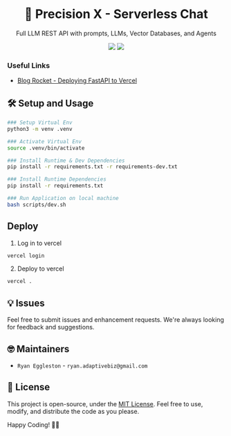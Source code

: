 <h1 align="center">
  🤖 Precision X - Serverless Chat
</h1>
<p align="center">
Full LLM REST API with prompts, LLMs, Vector Databases, and Agents
<p align="center">
  <a href="#"><img src="https://img.shields.io/badge/View%20Documentation-Docs-yellow"></a>
  <a href="https://promptengineersai.slack.com/ssb/redirect"><img src="https://img.shields.io/badge/Join%20our%20community-Slack-blue"></a>
  <!-- <a href="https://pepy.tech/project/prompttools" target="_blank"><img src="https://static.pepy.tech/badge/prompttools" alt="Total Downloads"/></a> -->
  <!-- <a href="https://github.com/promptengineers-ai/llm-server">
      <img src="https://img.shields.io/github/stars/promptengineers-ai/llm-server" />
  </a> -->
  <!-- <a href="https://www.youtube.com/@promptengineersai"><img src="https://img.shields.io/youtube/channel/views/UCpGq31VRTZ9JzosUFA_HWzw?label=@promptengineersai
"></a> -->
</p>

### Useful Links
- [Blog Rocket - Deploying FastAPI to Vercel](https://blog.logrocket.com/deploying-fastapi-applications-to-vercel/)

## 🛠️ Setup and Usage
```bash
### Setup Virtual Env
python3 -m venv .venv

### Activate Virtual Env
source .venv/bin/activate

### Install Runtime & Dev Dependencies
pip install -r requirements.txt -r requirements-dev.txt

### Install Runtime Dependencies
pip install -r requirements.txt

### Run Application on local machine
bash scripts/dev.sh
```

## Deploy
1. Log in to vercel
```bash
vercel login
```

2. Deploy to vercel
```bash
vercel .
```

## 💡 Issues

Feel free to submit issues and enhancement requests. We're always looking for feedback and suggestions.

## 🤓 Maintainers

- `Ryan Eggleston` - `ryan.adaptivebiz@gmail.com`

## 📜 License

This project is open-source, under the [MIT License](LICENSE). Feel free to use, modify, and distribute the code as you please.

Happy Coding! 🎉🎉